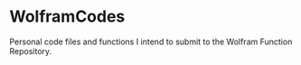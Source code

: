 ﻿# WolframCodes
Personal code files and functions I intend to submit to the Wolfram Function Repository.
